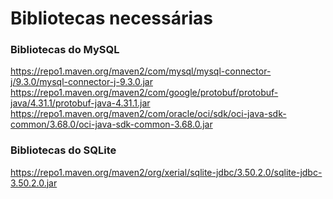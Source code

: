 # Bibliotecas necessárias
### Bibliotecas do MySQL
https://repo1.maven.org/maven2/com/mysql/mysql-connector-j/9.3.0/mysql-connector-j-9.3.0.jar
https://repo1.maven.org/maven2/com/google/protobuf/protobuf-java/4.31.1/protobuf-java-4.31.1.jar
https://repo1.maven.org/maven2/com/oracle/oci/sdk/oci-java-sdk-common/3.68.0/oci-java-sdk-common-3.68.0.jar
### Bibliotecas do SQLite
https://repo1.maven.org/maven2/org/xerial/sqlite-jdbc/3.50.2.0/sqlite-jdbc-3.50.2.0.jar